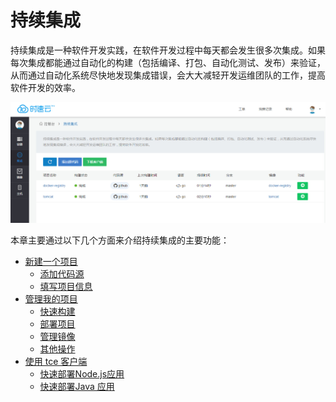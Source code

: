 # 持续集成
持续集成是一种软件开发实践，在软件开发过程中每天都会发生很多次集成。如果每次集成都能通过自动化的构建（包括编译、打包、自动化测试、发布）来验证，从而通过自动化系统尽快地发现集成错误，会大大减轻开发运维团队的工作，提高软件开发的效率。

![ci](/doc/v1/images/ci/ci.jpg)

本章主要通过以下几个方面来介绍持续集成的主要功能：
   * [新建一个项目](project-add.md)
       * [添加代码源](project-listcoderepo.md)
       * [填写项目信息](project-fill.md)
   * [管理我的项目](project-manage.md)
       * [快速构建](project-fast-build.md)
       * [部署项目](project-deploy.md)
       * [管理镜像](project-image.md)
       * [其他操作](project-other.md)
   * [使用 tce 客户端](client-download.md)
       * [快速部署Node.js应用](samples-nodejs.md)
       * [快速部署Java 应用](samples-java.md)

